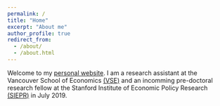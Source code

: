 ```yaml
---
permalink: /
title: "Home"
excerpt: "About me"
author_profile: true
redirect_from: 
  - /about/
  - /about.html
---
```


Welcome to my [personal website](https://uyseoklee.github.io/). I am a research assistant at the Vancouver School of Economics [(VSE)](https://economics.ubc.ca/) and an incomming pre-doctoral research fellow at the Stanford Institute of Economic Policy Research [(SIEPR)](https://siepr.stanford.edu/people/predoctoral-researchers) in July 2019.  



